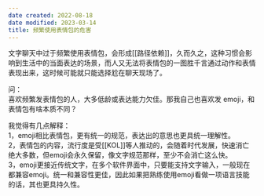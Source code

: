 ```yaml
---
date created: 2022-08-18
date modified: 2023-03-14
title: 频繁使用表情包的危害
---
```


文字聊天中过于频繁使用表情包，会形成[[路径依赖]]，久而久之，这种习惯会影响到生活中的当面表达的场景，而人又无法将表情包的一图胜千言通过动作和表情表现出来，这时候可能就只能选择尬在聊天现场了。

问：  
喜欢频繁发表情包的人，大多低龄或表达能力欠佳。那我自己也喜欢发 emoji，和表情包有啥本质不同？

我觉得有几点解释：  
1，emoji相比表情包，更有统一的规范，表达出的意思也更具统一理解性。  
2，表情包的内容，流行度是受[[KOL]]等人推动的，会随着时代发展，快速消亡绝大多数，但emoji会永久保留，像文字规范那样，至少不会消亡这么快。  
3，emoji更接近传统文字，在多个软件界面中，只要能支持文字输入，一般现在都兼容emoji。统一和兼容性更佳，因此如果把熟练使用emoji看做一项语言技能的话，其也更具持久性。
